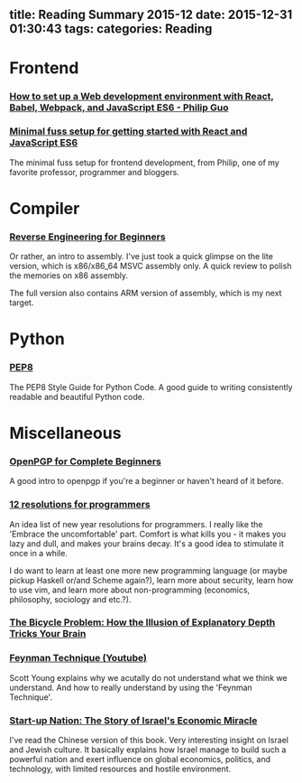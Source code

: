 title: Reading Summary 2015-12
date: 2015-12-31 01:30:43
tags: 
categories: Reading
---

# Frontend

### [How to set up a Web development environment with React, Babel, Webpack, and JavaScript ES6 - Philip Guo](http://www.pgbovine.net/react-babel-webpack-javascript-es6-setup.htm)
### [Minimal fuss setup for getting started with React and JavaScript ES6](http://www.pgbovine.net/react-es6-js-setup-minimal.htm)

The minimal fuss setup for frontend development, from Philip, one of my favorite professor, programmer and bloggers. 

<!-- more -->

# Compiler

### [Reverse Engineering for Beginners](http://beginners.re/)

Or rather, an intro to assembly. I've just took a quick glimpse on the lite version, which is x86/x86_64 MSVC assembly only. A quick review to polish the memories on x86 assembly.

The full version also contains ARM version of assembly, which is my next target.

# Python

### [PEP8](https://www.python.org/dev/peps/pep-0008/)

The PEP8 Style Guide for Python Code. A good guide to writing consistently readable and beautiful Python code.

# Miscellaneous

### [OpenPGP for Complete Beginners](http://zacharyvoase.com/2009/08/20/openpgp/)

A good intro to openpgp if you're a beginner or haven't heard of it before.

### [12 resolutions for programmers](http://matt.might.net/articles/programmers-resolutions/)

An idea list of new year resolutions for programmers. I really like the 'Embrace the uncomfortable' part. Comfort is what kills you - it makes you lazy and dull, and makes your brains decay. It's a good idea to stimulate it once in a while.

I do want to learn at least one more new programming language (or maybe pickup Haskell or/and Scheme again?), learn more about security, learn how to use vim, and learn more about non-programming (economics, philosophy, sociology and etc.?).

### [The Bicycle Problem: How the Illusion of Explanatory Depth Tricks Your Brain](http://www.scotthyoung.com/blog/2015/12/22/illusion-of-explanatory-depth/)

### [Feynman Technique (Youtube)](https://www.youtube.com/watch?v=FrNqSLPaZLc)

Scott Young explains why we acutally do not understand what we think we understand. And how to really understand by using the 'Feynman Technique'. 

### [Start-up Nation: The Story of Israel's Economic Miracle](http://www.amazon.com/Start-up-Nation-Israels-Economic-Miracle/dp/0446541478?tag=duckduckgo-d-20)

I've read the Chinese version of this book. Very interesting insight on Israel and Jewish culture. It basically explains how Israel manage to build such a powerful nation and exert influence on global economics, politics, and technology, with limited resources and hostile environment.

